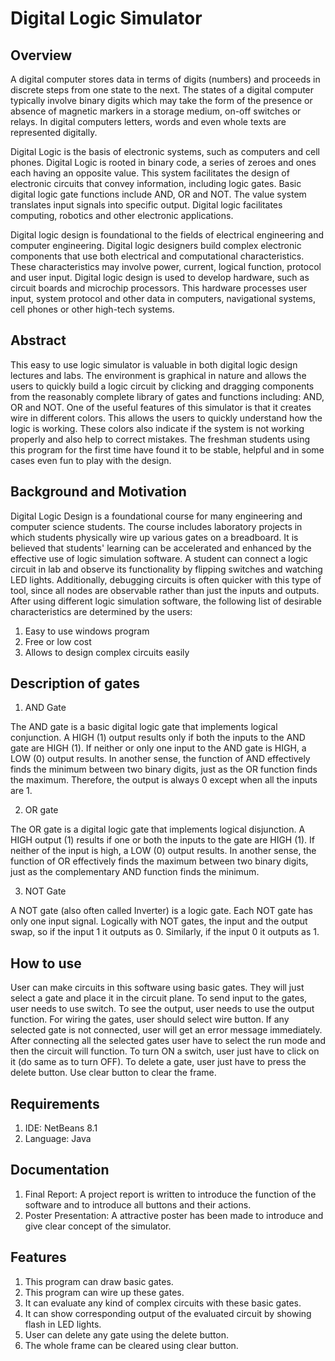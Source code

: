 # Digital Logic Simulator

## Overview
 
A digital computer stores data in terms of digits (numbers) and proceeds in discrete steps from one state to the next. The states of a digital computer typically involve binary digits which may take the form of the presence or absence of magnetic markers in a storage medium, on-off switches or relays. In digital computers letters, words and even whole texts are represented digitally. 

Digital Logic is the basis of electronic systems, such as computers and cell phones. Digital Logic is rooted in binary code, a series of zeroes and ones each having an opposite value. This system facilitates the design of electronic circuits that convey information, including logic gates. Basic digital logic gate functions include AND, OR and NOT. The value system translates input signals into specific output. Digital logic facilitates computing, robotics and other electronic applications. 

Digital logic design is foundational to the fields of electrical engineering and computer engineering. Digital logic designers build complex electronic components that use both electrical and computational characteristics. These characteristics may involve power, current, logical function, protocol and user input. Digital logic design is used to develop hardware, such as circuit boards and microchip processors. This hardware processes user input, system protocol and other data in computers, navigational systems, cell phones or other high-tech systems.



## Abstract

This easy to use logic simulator is valuable in both digital logic design lectures and labs. The environment is graphical in nature and allows the users to quickly build a logic circuit by clicking and dragging components from the reasonably complete library of gates and functions including: AND, OR and NOT. One of the useful features of this simulator is that it creates wire in different colors. This allows the users to quickly understand how the logic is working. These colors also indicate if the system is not working properly and also help to correct mistakes. The freshman students using this program for the first time have found it to be stable, helpful and in some cases even fun to play with the design.


## Background and Motivation

Digital Logic Design is a foundational course for many engineering and computer science students. The course includes laboratory projects in which students physically wire up various gates on a breadboard. It is believed that students' learning can be accelerated and enhanced by the effective use of logic simulation software. A student can connect a logic circuit in lab and observe its functionality by flipping switches and watching LED lights. Additionally, debugging circuits is often quicker with this type of tool, since all nodes are observable rather than just the inputs and outputs. After using different logic simulation software, the following list of desirable characteristics are determined by the users:
1. Easy to use windows program
2. Free or low cost
3. Allows to design complex circuits easily

## Description of gates

1. AND Gate

The AND gate is a basic digital logic gate that implements logical conjunction. A HIGH (1) output results only if both the inputs to the AND gate are HIGH (1). If neither or only one input to the AND gate is HIGH, a LOW (0) output results. In another sense, the function of AND effectively finds the minimum between two binary digits, just as the OR function finds the maximum. Therefore, the output is always 0 except when all the inputs are 1.

2. OR gate

The OR gate is a digital logic gate that implements logical disjunction. A HIGH output (1) results if one or both the inputs to the gate are HIGH (1). If neither of the input is high, a LOW (0) output results. In another sense, the function of OR effectively finds the maximum between two binary digits, just as the complementary AND function finds the minimum.

3. NOT Gate

A NOT gate (also often called Inverter) is a logic gate. Each NOT gate has only one input signal. Logically with NOT gates, the input and the output swap, so if the input 1 it outputs as 0. Similarly, if the input 0 it outputs as 1.

## How to use

User can make circuits in this software using basic gates. They will just select a gate and place it in the circuit plane. To send input to the gates, user needs to use switch. To see the output, user needs to use the output function. For wiring the gates, user should select wire button. If any selected gate is not connected, user will get an error message immediately. After connecting all the selected gates user have to select the run mode and then the circuit will function. To turn ON a switch, user just have to click on it (do same as to turn OFF). To delete a gate, user just have to press the delete button. Use clear button to clear the frame.

## Requirements

1.	IDE: NetBeans 8.1 
2.	Language: Java

## Documentation

1.	Final Report: A project report is written to introduce the function of the software and to introduce all buttons and their actions.
2.	Poster Presentation: A attractive poster has been made to introduce and give clear concept of the simulator. 

## Features

1. This program can draw basic gates.
2.	This program can wire up these gates.
3.	It can evaluate any kind of complex circuits with these basic gates.
4.	It can show corresponding output of the evaluated circuit by showing flash in LED lights.
5.	User can delete any gate using the delete button.
6.	The whole frame can be cleared using clear button.



